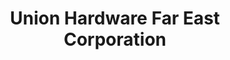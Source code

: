 ---
title: "Union Hardware Far East Corporation"
url: /manila/union-hardware-far-east-corporation/
shop: hardware
---